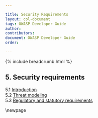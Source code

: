 ```yaml
---

title: Security Requirements
layout: col-document
tags: OWASP Developer Guide
author:
contributors:
document: OWASP Developer Guide
order:

---
```


{% include breadcrumb.html %}
## 5. Security requirements
5.1 [Introduction](#introduction-to-security-requirements)  
5.2 [Threat modeling](#threat-modeling)  
5.3 [Regulatory and statutory requirements](#regulatory-and-statutory-requirements)  

\newpage
